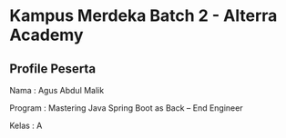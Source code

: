 # Kampus Merdeka Batch 2 - Alterra Academy
## Profile Peserta
  Nama : Agus Abdul Malik
  
  Program : Mastering Java Spring Boot as Back – End Engineer
  
  Kelas : A
